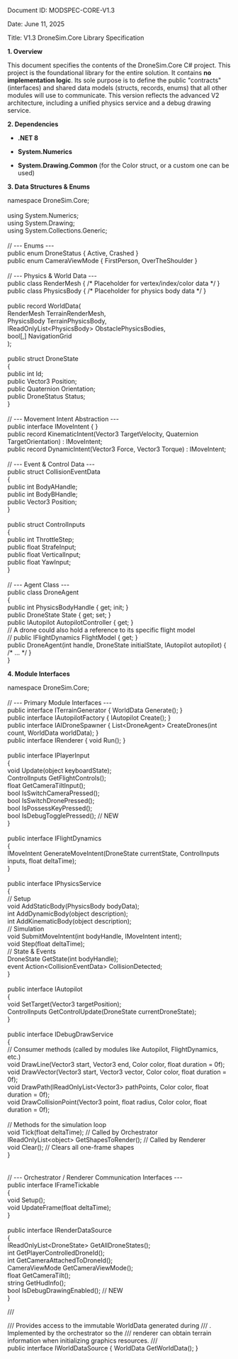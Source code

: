 Document ID: MODSPEC-CORE-V1.3

Date: June 11, 2025

Title: V1.3 DroneSim.Core Library Specification

**1. Overview**

This document specifies the contents of the DroneSim.Core C# project. This project is the foundational library for the entire solution. It contains **no implementation logic**. Its sole purpose is to define the public \"contracts\" (interfaces) and shared data models (structs, records, enums) that all other modules will use to communicate. This version reflects the advanced V2 architecture, including a unified physics service and a debug drawing service.

**2. Dependencies**

- **.NET 8**

- **System.Numerics**

- **System.Drawing.Common** (for the Color struct, or a custom one can be used)

**3. Data Structures & Enums**

namespace DroneSim.Core;\
\
using System.Numerics;\
using System.Drawing;\
using System.Collections.Generic;\
\
// \-\-- Enums \-\--\
public enum DroneStatus { Active, Crashed }\
public enum CameraViewMode { FirstPerson, OverTheShoulder }\
\
// \-\-- Physics & World Data \-\--\
public class RenderMesh { /\* Placeholder for vertex/index/color data \*/ }\
public class PhysicsBody { /\* Placeholder for physics body data \*/ }\
\
public record WorldData(\
RenderMesh TerrainRenderMesh,\
PhysicsBody TerrainPhysicsBody,\
IReadOnlyList\<PhysicsBody\> ObstaclePhysicsBodies,\
bool\[,\] NavigationGrid\
);\
\
public struct DroneState\
{\
public int Id;\
public Vector3 Position;\
public Quaternion Orientation;\
public DroneStatus Status;\
}\
\
// \-\-- Movement Intent Abstraction \-\--\
public interface IMoveIntent { }\
public record KinematicIntent(Vector3 TargetVelocity, Quaternion TargetOrientation) : IMoveIntent;\
public record DynamicIntent(Vector3 Force, Vector3 Torque) : IMoveIntent;\
\
// \-\-- Event & Control Data \-\--\
public struct CollisionEventData\
{\
public int BodyAHandle;\
public int BodyBHandle;\
public Vector3 Position;\
}\
\
public struct ControlInputs\
{\
public int ThrottleStep;\
public float StrafeInput;\
public float VerticalInput;\
public float YawInput;\
}\
\
// \-\-- Agent Class \-\--\
public class DroneAgent\
{\
public int PhysicsBodyHandle { get; init; }\
public DroneState State { get; set; }\
public IAutopilot AutopilotController { get; }\
// A drone could also hold a reference to its specific flight model\
// public IFlightDynamics FlightModel { get; }\
public DroneAgent(int handle, DroneState initialState, IAutopilot autopilot) { /\* \... \*/ }\
}

**4. Module Interfaces**

namespace DroneSim.Core;\
\
// \-\-- Primary Module Interfaces \-\--\
public interface ITerrainGenerator { WorldData Generate(); }\
public interface IAutopilotFactory { IAutopilot Create(); }\
public interface IAIDroneSpawner { List\<DroneAgent\> CreateDrones(int count, WorldData worldData); }\
public interface IRenderer { void Run(); }\
\
public interface IPlayerInput\
{\
void Update(object keyboardState);\
ControlInputs GetFlightControls();\
float GetCameraTiltInput();\
bool IsSwitchCameraPressed();\
bool IsSwitchDronePressed();\
bool IsPossessKeyPressed();\
bool IsDebugTogglePressed(); // NEW\
}\
\
public interface IFlightDynamics\
{\
IMoveIntent GenerateMoveIntent(DroneState currentState, ControlInputs inputs, float deltaTime);\
}\
\
public interface IPhysicsService\
{\
// Setup\
void AddStaticBody(PhysicsBody bodyData);\
int AddDynamicBody(object description);\
int AddKinematicBody(object description);\
// Simulation\
void SubmitMoveIntent(int bodyHandle, IMoveIntent intent);\
void Step(float deltaTime);\
// State & Events\
DroneState GetState(int bodyHandle);\
event Action\<CollisionEventData\> CollisionDetected;\
}\
\
public interface IAutopilot\
{\
void SetTarget(Vector3 targetPosition);\
ControlInputs GetControlUpdate(DroneState currentDroneState);\
}\
\
public interface IDebugDrawService\
{\
// Consumer methods (called by modules like Autopilot, FlightDynamics, etc.)\
void DrawLine(Vector3 start, Vector3 end, Color color, float duration = 0f);\
void DrawVector(Vector3 start, Vector3 vector, Color color, float duration = 0f);\
void DrawPath(IReadOnlyList\<Vector3\> pathPoints, Color color, float duration = 0f);\
void DrawCollisionPoint(Vector3 point, float radius, Color color, float duration = 0f);\
\
// Methods for the simulation loop\
void Tick(float deltaTime); // Called by Orchestrator\
IReadOnlyList\<object\> GetShapesToRender(); // Called by Renderer\
void Clear(); // Clears all one-frame shapes\
}\
\
\
// \-\-- Orchestrator / Renderer Communication Interfaces \-\--\
public interface IFrameTickable\
{\
void Setup();\
void UpdateFrame(float deltaTime);\
}\
\
public interface IRenderDataSource\
{\
IReadOnlyList\<DroneState\> GetAllDroneStates();\
int GetPlayerControlledDroneId();\
int GetCameraAttachedToDroneId();\
CameraViewMode GetCameraViewMode();\
float GetCameraTilt();\
string GetHudInfo();\
bool IsDebugDrawingEnabled(); // NEW\
}

/// <summary>
/// Provides access to the immutable <c>WorldData</c> generated during
/// <see cref="IFrameTickable.Setup"/>. Implemented by the orchestrator so the
/// renderer can obtain terrain information when initializing graphics resources.
/// </summary>
public interface IWorldDataSource
{
    WorldData GetWorldData();
}
